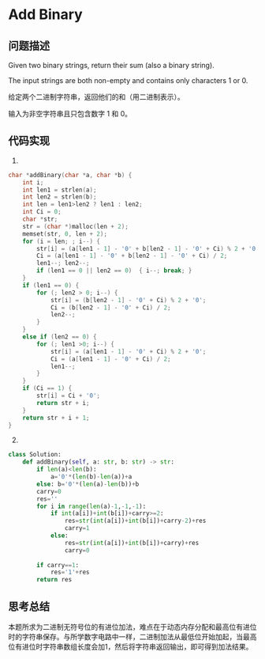 # Add Binary  

## 问题描述

Given two binary strings, return their sum (also a binary string).

The input strings are both non-empty and contains only characters 1 or 0.

给定两个二进制字符串，返回他们的和（用二进制表示）。

输入为非空字符串且只包含数字 1 和 0。


## 代码实现

1.
``` C
char *addBinary(char *a, char *b) {
	int i;
	int len1 = strlen(a);
	int len2 = strlen(b);
	int len = len1>len2 ? len1 : len2;
	int Ci = 0;
	char *str;
	str = (char *)malloc(len + 2);
	memset(str, 0, len + 2);
	for (i = len; ; i--) {
		str[i] = (a[len1 - 1] - '0' + b[len2 - 1] - '0' + Ci) % 2 + '0';
		Ci = (a[len1 - 1] - '0' + b[len2 - 1] - '0' + Ci) / 2;
		len1--; len2--;
        if (len1 == 0 || len2 == 0)  { i--; break; }
	}
	if (len1 == 0) {
		for (; len2 > 0; i--) {
			str[i] = (b[len2 - 1] - '0' + Ci) % 2 + '0';
			Ci = (b[len2 - 1] - '0' + Ci) / 2;
			len2--;
		}
	}
	else if (len2 == 0) {
		for (; len1 >0; i--) {
			str[i] = (a[len1 - 1] - '0' + Ci) % 2 + '0';
			Ci = (a[len1 - 1] - '0' + Ci) / 2;
			len1--;
		}
	}
	if (Ci == 1) {
		str[i] = Ci + '0';
		return str + i;
	}
	return str + i + 1;
}
```

2.
```python
class Solution:
    def addBinary(self, a: str, b: str) -> str:
        if len(a)<len(b): 
            a='0'*(len(b)-len(a))+a 
        else: b='0'*(len(a)-len(b))+b 
        carry=0 
        res='' 
        for i in range(len(a)-1,-1,-1): 
            if int(a[i])+int(b[i])+carry>=2: 
                res=str(int(a[i])+int(b[i])+carry-2)+res 
                carry=1 
            else: 
                res=str(int(a[i])+int(b[i])+carry)+res 
                carry=0 
        
        if carry==1: 
            res='1'+res 
        return res
```

## 思考总结

本题所求为二进制无符号位的有进位加法，难点在于动态内存分配和最高位有进位时的字符串保存。与所学数字电路中一样，二进制加法从最低位开始加起，当最高位有进位时字符串数组长度会加1，然后将字符串返回输出，即可得到加法结果。
